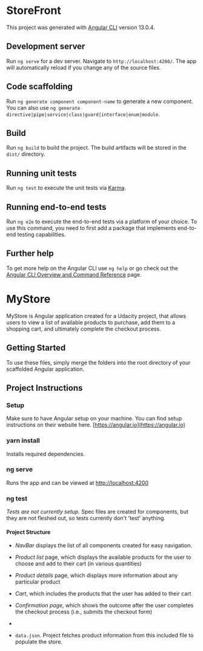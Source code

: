 # StoreFront

This project was generated with [Angular CLI](https://github.com/angular/angular-cli) version 13.0.4.

## Development server

Run `ng serve` for a dev server. Navigate to `http://localhost:4200/`. The app will automatically reload if you change any of the source files.

## Code scaffolding

Run `ng generate component component-name` to generate a new component. You can also use `ng generate directive|pipe|service|class|guard|interface|enum|module`.

## Build

Run `ng build` to build the project. The build artifacts will be stored in the `dist/` directory.

## Running unit tests

Run `ng test` to execute the unit tests via [Karma](https://karma-runner.github.io).

## Running end-to-end tests

Run `ng e2e` to execute the end-to-end tests via a platform of your choice. To use this command, you need to first add a package that implements end-to-end testing capabilities.

## Further help

To get more help on the Angular CLI use `ng help` or go check out the [Angular CLI Overview and Command Reference](https://angular.io/cli) page.

# MyStore

MyStore is Angular application created for a Udacity project, that allows users to view a list of available products to purchase, add them to a shopping cart, and ultimately complete the checkout process.

## Getting Started

To use these files, simply merge the folders into the root directory of your scaffolded Angular application.

## Project Instructions

### Setup

Make sure to have Angular setup on your machine. You can find setup instructions on their website here. [https://angular.io](https://angular.io)

### yarn install

Installs required dependencies.

### ng serve

Runs the app and can be viewed at [http://localhost:4200](http://localhost:4200)

### ng test

*Tests are not currently setup.*
Spec files are created for components, but they are not fleshed out, so tests currently don't 'test' anything.


#### Project Structure

- *NavBar* displays the list of all components created for easy navigation.
- *Product list* page, which displays the available products for the user to choose and add to their cart (in various quantities)
- *Product details* page, which displays more information about any particular product
- *Cart*, which includes the products that the user has added to their cart
- *Confirmation page*, which shows the outcome after the user completes the checkout process (i.e., submits the checkout form)

- 

- `data.json`. Project fetches product information from this included file to populate the store.